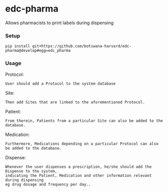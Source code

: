 # edc-pharma
Allows pharmacists to print labels during dispensing


### Setup

    pip install git+https://github.com/botswana-harvard/edc-pharma@develop#egg=edc_pharma
    
### Usage
Protocol:

	User should add a Protocol to the system database

Site:

	Then add Sites that are linked to the aforementioned Protocol.

Patient:

	From therein, Patients from a particular Site can also be added to the 	database.

Medication:

	Furthermore, Medications depending on a particular Protocol can also be added to the database. 

Dispense:

	Whenever the user dispenses a prescription, he/she should add the Dispense to the system,
	indicating the Patient, Medication and other information relevant during dispensing
	eg drug dosage and frequency per day..

